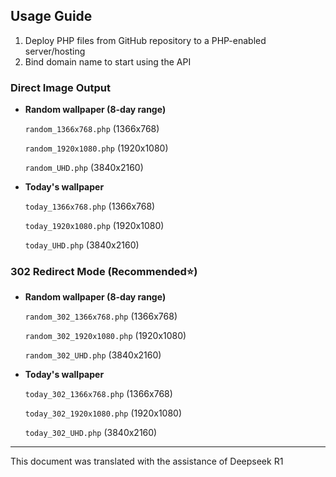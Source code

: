 ## Usage Guide

1. Deploy PHP files from GitHub repository to a PHP-enabled server/hosting
2. Bind domain name to start using the API

### Direct Image Output

- **Random wallpaper (8-day range)**  

  `random_1366x768.php` (1366x768)  

  `random_1920x1080.php` (1920x1080)

  `random_UHD.php` (3840x2160)  

- **Today's wallpaper**  

  `today_1366x768.php` (1366x768)  

  `today_1920x1080.php` (1920x1080)

  `today_UHD.php` (3840x2160)  

### 302 Redirect Mode (Recommended⭐)

- **Random wallpaper (8-day range)**  

  `random_302_1366x768.php` (1366x768)  

  `random_302_1920x1080.php` (1920x1080)

  `random_302_UHD.php` (3840x2160)  

- **Today's wallpaper**  

  `today_302_1366x768.php` (1366x768)  

  `today_302_1920x1080.php` (1920x1080)

  `today_302_UHD.php` (3840x2160)  

---

This document was translated with the assistance of Deepseek R1